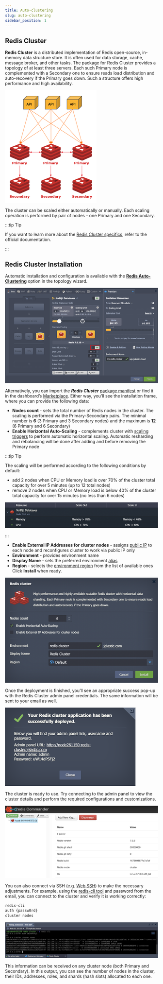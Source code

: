 ```yaml
---
title: Auto-clustering
slug: auto-clustering
sidebar_position: 1
---
```


## Redis Cluster

**Redis Cluster** is a distributed implementation of Redis open-source, in-memory data structure store. It is often used for data storage, cache, message broker, and other tasks. The package for Redis Cluster provides a topology of at least three servers. Each such Primary node is complemented with a Secondary one to ensure reads load distribution and auto-recovery if the Primary goes down. Such a structure offers high performance and high availability.

<div style={{
    display:'flex',
    justifyContent: 'center',
    margin: '0 0 1rem 0'
}}>

![Locale Dropdown](./img/Auto-Clustering/01-redis-cluster-scheme.png)

</div>

The cluster can be scaled either automatically or manually. Each scaling operation is performed by pair of nodes - one Primary and one Secondary.

:::tip Tip

If you want to learn more about the [Redis Cluster specifics](https://redis.io/docs/reference/cluster-spec/), refer to the official documentation.

:::

## Redis Cluster Installation

Automatic installation and configuration is available with the **[Redis Auto-Clustering](/docs/ApplicationSetting/Scaling%20And%20Clustering/Auto-Clustering%20of%20Instances#redis)** option in the topology wizard.

<div style={{
    display:'flex',
    justifyContent: 'center',
    margin: '0 0 1rem 0'
}}>

![Locale Dropdown](./img/Auto-Clustering/01.1-redis-auto-clustering.png)

</div>

Alternatively, you can import the **_Redis Cluster_** [package manifest](https://github.com/jelastic-jps/redis-cluster/blob/main/manifest.jps) or find it in the dashboard’s [Marketplace](/docs/Deployment%20Tools/Cloud%20Scripting%20&%20JPS/Marketplace#marketplace). Either way, you’ll see the installation frame, where you can provide the following data:

- **Nodes count** - sets the total number of Redis nodes in the cluster. The scaling is performed via the Primary-Secondary pairs. The minimal number is **6** (3 Primary and 3 Secondary nodes) and the maximum is **12** (6 Primary and 6 Secondary)
- **Enable Horizontal Auto-Scaling** - complements cluster with [scaling triggers](/docs/ApplicationSetting/Scaling%20And%20Clustering/Automatic%20Horizontal%20Scaling#triggers-for-automatic-scaling) to perform automatic horizontal scaling. Automatic resharding and rebalancing will be done after adding and before removing the Primary node

:::tip Tip

The scaling will be performed according to the following conditions by default:

- add 2 nodes when CPU or Memory load is over 70% of the cluster total capacity for over 5 minutes (up to 12 total nodes)
- remove 2 nodes when CPU or Memory load is below 40% of the cluster total capacity for over 15 minutes (no less than 6 nodes)

<div style={{
    display:'flex',
    justifyContent: 'center',
    margin: '0 0 1rem 0'
}}>

![Locale Dropdown](./img/Auto-Clustering/02-redis-cluster-auto-scaling.png)

</div>

:::

- **Enable External IP Addresses for cluster nodes** - assigns [public IP](/docs/ApplicationSetting/External%20Access%20To%20Applications/Public%20IP#public-ip) to each node and reconfigures cluster to work via public IP only
- **Environment** - provides environment name
- **Display Name** - sets the preferred environment [alias](/docs/EnvironmentManagement/Environment%20Aliases)
- **Region** - selects the [environment region](/docs/EnvironmentManagement/Environment%20Regions/Choosing%20a%20Region#environment-regions) from the list of available ones
  Click **Install** when ready.

<div style={{
    display:'flex',
    justifyContent: 'center',
    margin: '0 0 1rem 0'
}}>

![Locale Dropdown](./img/Auto-Clustering/03-redis-cluster-installation-window.png)

</div>

Once the deployment is finished, you’ll see an appropriate success pop-up with the Redis Cluster admin panel credentials. The same information will be sent to your email as well.

<div style={{
    display:'flex',
    justifyContent: 'center',
    margin: '0 0 1rem 0'
}}>

![Locale Dropdown](./img/Auto-Clustering/04-redis-cluster-deployed.png)

</div>

The cluster is ready to use. Try connecting to the admin panel to view the cluster details and perform the required configurations and customizations.

<div style={{
    display:'flex',
    justifyContent: 'center',
    margin: '0 0 1rem 0'
}}>

![Locale Dropdown](./img/Auto-Clustering/05-redis-cluster-admin-panel.png)

</div>

You can also connect via SSH (e.g. [Web SSH](/docs/Deployment%20Tools/SSH/SSH%20Access/Web%20SSH#ssh-access-via-web-browser)) to make the necessary adjustments. For example, using the [redis-cli tool](https://redis.io/resources/tools/) and password from the email, you can connect to the cluster and verify it is working correctly:

```bash
redis-cli
auth {passw0rd}
cluster nodes
```

<div style={{
    display:'flex',
    justifyContent: 'center',
    margin: '0 0 1rem 0'
}}>

![Locale Dropdown](./img/Auto-Clustering/06-redis-cluster-ssh-access.png)

</div>

This information can be received on any cluster node (both Primary and Secondary). In this output, you can see the number of nodes in the cluster, their IDs, addresses, roles, and shards (hash slots) allocated to each one.
